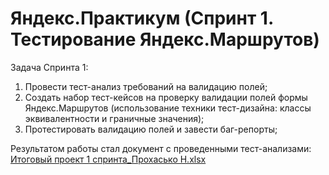 # Яндекс.Практикум (Спринт 1. Тестирование Яндекс.Маршрутов)
Задача Спринта 1:
1) Провести тест-анализ требований на валидацию полей;
2) Создать набор тест-кейсов на проверку валидации полей формы Яндекс.Маршрутов (использование техники тест-дизайна: классы эквивалентности и граничные значения);
3) Протестировать валидацию полей и завести баг-репорты;

Результатом работы стал документ с проведенными тест-анализами:
[Итоговый проект 1 спринта_Прохасько Н.xlsx](https://github.com/ProhaskoNatalia/Yandex.Practicum_Sprint-1/files/14983507/1._.xlsx)
